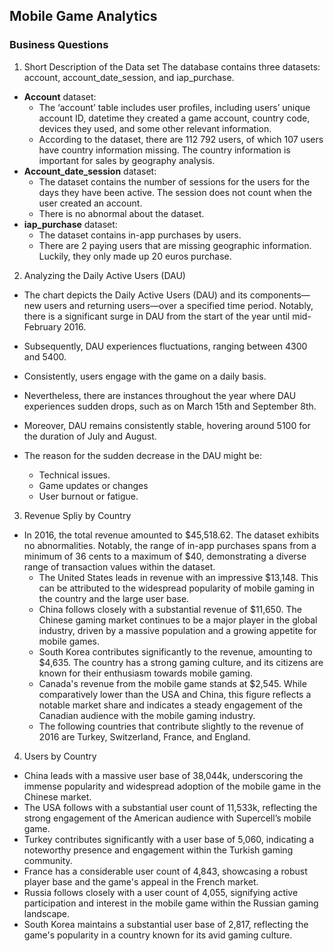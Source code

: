 ## Mobile Game Analytics
### Business Questions 
1. Short Description of the Data set 
The database contains three datasets: account, account_date_session, and iap_purchase. 
* **Account** dataset:
    * The ‘account’ table includes user profiles, including users’ unique account ID, datetime they created a game account, country code, devices they used, and some other relevant information.
    * According to the dataset, there are 112 792 users, of which 107 users have country information missing. The country information is important for sales by geography analysis. 
*	**Account_date_session** dataset:
    *	The dataset contains the number of sessions for the users for the days they have been active. The session does not count when the user created an account.
    *	There is no abnormal about the dataset. 
*	**iap_purchase** dataset:
    *	The dataset contains in-app purchases by users.
    *	There are 2 paying users that are missing geographic information. Luckily, they only made up 20 euros purchase. 
2. Analyzing the Daily Active Users (DAU)
* The chart depicts the Daily Active Users (DAU) and its components—new users and returning users—over a specified time period. Notably, there is a significant surge in DAU from the start of the year until mid-February 2016. 
* Subsequently, DAU experiences fluctuations, ranging between 4300 and 5400.
* Consistently, users engage with the game on a daily basis. 
* Nevertheless, there are instances throughout the year where DAU experiences sudden drops, such as on March 15th and September 8th.
* Moreover, DAU remains consistently stable, hovering around 5100 for the duration of July and August.

* The reason for the sudden decrease in the DAU might be: 
   -	Technical issues.
   -	Game updates or changes 
   -	User burnout or fatigue.
3. Revenue Spliy by Country
* In 2016, the total revenue amounted to $45,518.62. The dataset exhibits no abnormalities. Notably, the range of in-app purchases spans from a minimum of 36 cents to a maximum of $40, demonstrating a diverse range of transaction values within the dataset.
   -	The United States leads in revenue with an impressive $13,148. This can be attributed to the widespread popularity of mobile gaming in the country and the large user base.
   -	China follows closely with a substantial revenue of $11,650. The Chinese gaming market continues to be a major player in the global industry, driven by a massive population and a growing appetite for mobile games.
   -	South Korea contributes significantly to the revenue, amounting to $4,635. The country has a strong gaming culture, and its citizens are known for their enthusiasm towards mobile gaming. 
   -	Canada's revenue from the mobile game stands at $2,545. While comparatively lower than the USA and China, this figure reflects a notable market share and indicates a steady engagement of the Canadian audience with the mobile gaming industry.
   -	The following countries that contribute slightly to the revenue of 2016 are Turkey, Switzerland, France, and England. 

4. Users by Country
-	China leads with a massive user base of 38,044k, underscoring the immense popularity and widespread adoption of the mobile game in the Chinese market.
-	The USA follows with a substantial user count of 11,533k, reflecting the strong engagement of the American audience with Supercell’s mobile game.
-	Turkey contributes significantly with a user base of 5,060, indicating a noteworthy presence and engagement within the Turkish gaming community.
-	France has a considerable user count of 4,843, showcasing a robust player base and the game's appeal in the French market.
-	Russia follows closely with a user count of 4,055, signifying active participation and interest in the mobile game within the Russian gaming landscape.
-	South Korea maintains a substantial user base of 2,817, reflecting the game's popularity in a country known for its avid gaming culture.



